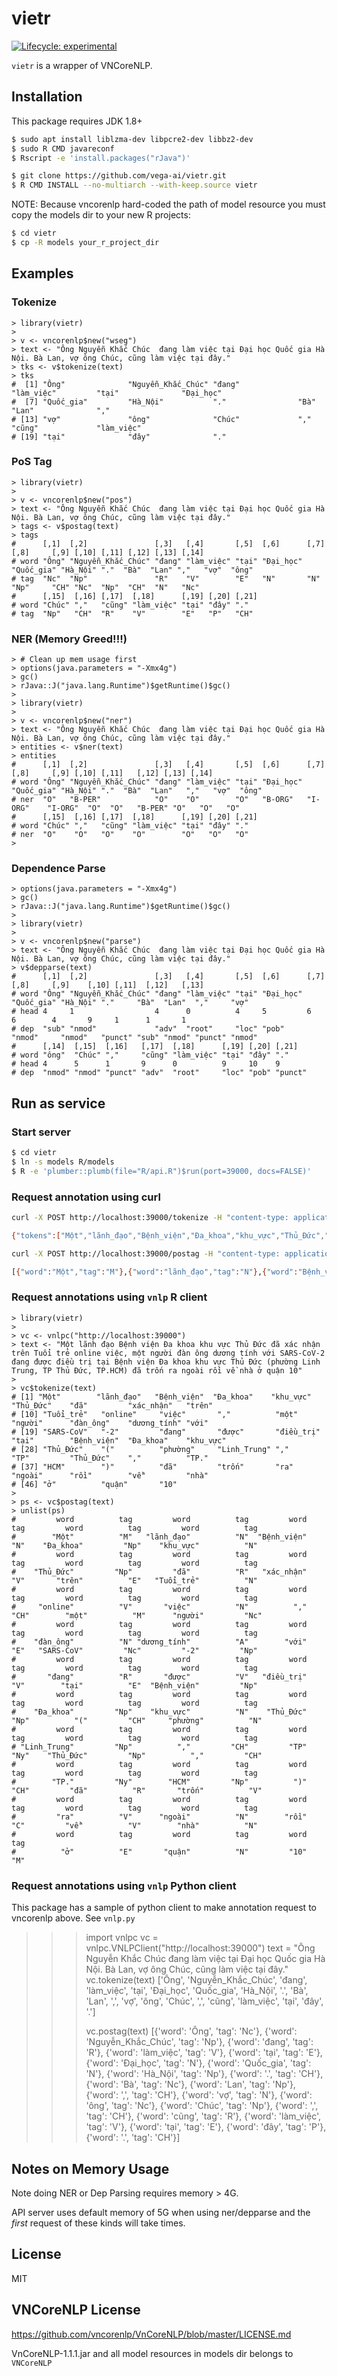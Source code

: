 
# vietr

<!-- badges: start -->
[![Lifecycle: experimental](https://img.shields.io/badge/lifecycle-experimental-orange.svg)](https://lifecycle.r-lib.org/articles/stages.html#experimental)
<!-- badges: end -->

`vietr` is a wrapper of VNCoreNLP.

## Installation

This package requires JDK 1.8+

```bash
$ sudo apt install liblzma-dev libpcre2-dev libbz2-dev
$ sudo R CMD javareconf
$ Rscript -e 'install.packages("rJava")'
```

```bash
$ git clone https://github.com/vega-ai/vietr.git 
$ R CMD INSTALL --no-multiarch --with-keep.source vietr
```

NOTE: Because vncorenlp hard-coded the path of model resource you must copy the
models dir to your new R projects:

```bash
$ cd vietr 
$ cp -R models your_r_project_dir 
```

## Examples

### Tokenize 

```{r}
> library(vietr)
>
> v <- vncorenlp$new("wseg")
> text <- "Ông Nguyễn Khắc Chúc  đang làm việc tại Đại học Quốc gia Hà Nội. Bà Lan, vợ ông Chúc, cũng làm việc tại đây."
> tks <- v$tokenize(text)
> tks
#  [1] "Ông"              "Nguyễn_Khắc_Chúc" "đang"             "làm_việc"         "tại"              "Đại_học"         
#  [7] "Quốc_gia"         "Hà_Nội"           "."                "Bà"               "Lan"              ","               
# [13] "vợ"               "ông"              "Chúc"             ","                "cũng"             "làm_việc"        
# [19] "tại"              "đây"              "."           
```

### PoS Tag

```{r}
> library(vietr)
>
> v <- vncorenlp$new("pos")
> text <- "Ông Nguyễn Khắc Chúc  đang làm việc tại Đại học Quốc gia Hà Nội. Bà Lan, vợ ông Chúc, cũng làm việc tại đây."
> tags <- v$postag(text)
> tags
#      [,1]  [,2]               [,3]   [,4]       [,5]  [,6]      [,7]       [,8]     [,9] [,10] [,11] [,12] [,13] [,14]
# word "Ông" "Nguyễn_Khắc_Chúc" "đang" "làm_việc" "tại" "Đại_học" "Quốc_gia" "Hà_Nội" "."  "Bà"  "Lan" ","   "vợ"  "ông"
# tag  "Nc"  "Np"               "R"    "V"        "E"   "N"       "N"        "Np"     "CH" "Nc"  "Np"  "CH"  "N"   "Nc" 
#      [,15]  [,16] [,17]  [,18]      [,19] [,20] [,21]
# word "Chúc" ","   "cũng" "làm_việc" "tại" "đây" "."  
# tag  "Np"   "CH"  "R"    "V"        "E"   "P"   "CH" 
```

### NER (Memory Greed!!!)

```{r} 
> # Clean up mem usage first
> options(java.parameters = "-Xmx4g")
> gc()
> rJava::J("java.lang.Runtime")$getRuntime()$gc()
>
> library(vietr)
>
> v <- vncorenlp$new("ner")
> text <- "Ông Nguyễn Khắc Chúc  đang làm việc tại Đại học Quốc gia Hà Nội. Bà Lan, vợ ông Chúc, cũng làm việc tại đây."
> entities <- v$ner(text)
> entities
#      [,1]  [,2]               [,3]   [,4]       [,5]  [,6]      [,7]       [,8]     [,9] [,10] [,11]   [,12] [,13] [,14]
# word "Ông" "Nguyễn_Khắc_Chúc" "đang" "làm_việc" "tại" "Đại_học" "Quốc_gia" "Hà_Nội" "."  "Bà"  "Lan"   ","   "vợ"  "ông"
# ner  "O"   "B-PER"            "O"    "O"        "O"   "B-ORG"   "I-ORG"    "I-ORG"  "O"  "O"   "B-PER" "O"   "O"   "O"  
#      [,15]  [,16] [,17]  [,18]      [,19] [,20] [,21]
# word "Chúc" ","   "cũng" "làm_việc" "tại" "đây" "."  
# ner  "O"    "O"   "O"    "O"        "O"   "O"   "O"  
> 
```

### Dependence Parse

```{r}
> options(java.parameters = "-Xmx4g")
> gc()
> rJava::J("java.lang.Runtime")$getRuntime()$gc()
>
> library(vietr)
>
> v <- vncorenlp$new("parse")
> text <- "Ông Nguyễn Khắc Chúc  đang làm việc tại Đại học Quốc gia Hà Nội. Bà Lan, vợ ông Chúc, cũng làm việc tại đây."
> v$depparse(text)
#      [,1]  [,2]               [,3]   [,4]       [,5]  [,6]      [,7]       [,8]     [,9]    [,10] [,11]  [,12]   [,13] 
# word "Ông" "Nguyễn_Khắc_Chúc" "đang" "làm_việc" "tại" "Đại_học" "Quốc_gia" "Hà_Nội" "."     "Bà"  "Lan"  ","     "vợ"  
# head 4     1                  4      0          4     5         6          6        4       9     1      1       1     
# dep  "sub" "nmod"             "adv"  "root"     "loc" "pob"     "nmod"     "nmod"   "punct" "sub" "nmod" "punct" "nmod"
#      [,14]  [,15]  [,16]   [,17]  [,18]      [,19] [,20] [,21]  
# word "ông"  "Chúc" ","     "cũng" "làm_việc" "tại" "đây" "."    
# head 4      5      1       9      0          9     10    9      
# dep  "nmod" "nmod" "punct" "adv"  "root"     "loc" "pob" "punct"
```

## Run as service 

### Start server
```bash
$ cd vietr
$ ln -s models R/models
$ R -e 'plumber::plumb(file="R/api.R")$run(port=39000, docs=FALSE)'
```

### Request annotation using curl 

```bash
curl -X POST http://localhost:39000/tokenize -H "content-type: application/json" --data "{\"text\": \"Một lãnh đạo Bệnh viện Đa khoa khu vực Thủ Đức đã xác nhận trên Tuổi trẻ online việc, một người đàn ông dương tính với SARS-CoV-2 đang được điều trị tại Bệnh viện Đa khoa khu vực Thủ Đức (phường Linh Trung, TP Thủ Đức, TP.HCM) đã trốn ra ngoài rồi về nhà ở quận 10\"}" 

{"tokens":["Một","lãnh_đạo","Bệnh_viện","Đa_khoa","khu_vực","Thủ_Đức","đã","xác_nhận","trên","Tuổi_trẻ","online","việc",",","một","người","đàn_ông","dương_tính","với","SARS-CoV","-2","đang","được","điều_trị","tại","Bệnh_viện","Đa_khoa","khu_vực","Thủ_Đức","(","phường","Linh_Trung",",","TP","Thủ_Đức",",","TP.","HCM",")","đã","trốn","ra","ngoài","rồi","về","nhà","ở","quận","10"]}
```

```bash
curl -X POST http://localhost:39000/postag -H "content-type: application/json" --data "{\"text\": \"Một lãnh đạo Bệnh viện Đa khoa khu vực Thủ Đức đã xác nhận trên Tuổi trẻ online việc, một người đàn ông dương tính với SARS-CoV-2 đang được điều trị tại Bệnh viện Đa khoa khu vực Thủ Đức (phường Linh Trung, TP Thủ Đức, TP.HCM) đã trốn ra ngoài rồi về nhà ở quận 10\"}" 

[{"word":"Một","tag":"M"},{"word":"lãnh_đạo","tag":"N"},{"word":"Bệnh_viện","tag":"N"},{"word":"Đa_khoa","tag":"Np"},{"word":"khu_vực","tag":"N"},{"word":"Thủ_Đức","tag":"Np"},{"word":"đã","tag":"R"},{"word":"xác_nhận","tag":"V"},{"word":"trên","tag":"E"},{"word":"Tuổi_trẻ","tag":"N"},{"word":"online","tag":"V"},{"word":"việc","tag":"N"},{"word":",","tag":"CH"},{"word":"một","tag":"M"},{"word":"người","tag":"Nc"},{"word":"đàn_ông","tag":"N"},{"word":"dương_tính","tag":"A"},{"word":"với","tag":"E"},{"word":"SARS-CoV","tag":"Nc"},{"word":"-2","tag":"Np"},{"word":"đang","tag":"R"},{"word":"được","tag":"V"},{"word":"điều_trị","tag":"V"},{"word":"tại","tag":"E"},{"word":"Bệnh_viện","tag":"Np"},{"word":"Đa_khoa","tag":"Np"},{"word":"khu_vực","tag":"N"},{"word":"Thủ_Đức","tag":"Np"},{"word":"(","tag":"CH"},{"word":"phường","tag":"N"},{"word":"Linh_Trung","tag":"Np"},{"word":",","tag":"CH"},{"word":"TP","tag":"Ny"},{"word":"Thủ_Đức","tag":"Np"},{"word":",","tag":"CH"},{"word":"TP.","tag":"Ny"},{"word":"HCM","tag":"Np"},{"word":")","tag":"CH"},{"word":"đã","tag":"R"},{"word":"trốn","tag":"V"},{"word":"ra","tag":"V"},{"word":"ngoài","tag":"N"},{"word":"rồi","tag":"C"},{"word":"về","tag":"V"},{"word":"nhà","tag":"N"},{"word":"ở","tag":"E"},{"word":"quận","tag":"N"},{"word":"10","tag":"M"}]
```

### Request annotations using `vnlp` R client 

```{r}
> library(vietr)
>
> vc <- vnlpc("http://localhost:39000")
> text <- "Một lãnh đạo Bệnh viện Đa khoa khu vực Thủ Đức đã xác nhận trên Tuổi trẻ online việc, một người đàn ông dương tính với SARS-CoV-2 đang được điều trị tại Bệnh viện Đa khoa khu vực Thủ Đức (phường Linh Trung, TP Thủ Đức, TP.HCM) đã trốn ra ngoài rồi về nhà ở quận 10"
>
> vc$tokenize(text)
# [1] "Một"        "lãnh_đạo"   "Bệnh_viện"  "Đa_khoa"    "khu_vực"    "Thủ_Đức"    "đã"         "xác_nhận"   "trên"      
# [10] "Tuổi_trẻ"   "online"     "việc"       ","          "một"        "người"      "đàn_ông"    "dương_tính" "với"       
# [19] "SARS-CoV"   "-2"         "đang"       "được"       "điều_trị"   "tại"        "Bệnh_viện"  "Đa_khoa"    "khu_vực"   
# [28] "Thủ_Đức"    "("          "phường"     "Linh_Trung" ","          "TP"         "Thủ_Đức"    ","          "TP."       
# [37] "HCM"        ")"          "đã"         "trốn"       "ra"         "ngoài"      "rồi"        "về"         "nhà"       
# [46] "ở"          "quận"       "10"   
>
> ps <- vc$postag(text)
> unlist(ps)
#         word          tag         word          tag         word          tag         word          tag         word          tag 
#        "Một"          "M"   "lãnh_đạo"          "N"  "Bệnh_viện"          "N"    "Đa_khoa"         "Np"    "khu_vực"          "N" 
#         word          tag         word          tag         word          tag         word          tag         word          tag 
#    "Thủ_Đức"         "Np"         "đã"          "R"   "xác_nhận"          "V"       "trên"          "E"   "Tuổi_trẻ"          "N" 
#         word          tag         word          tag         word          tag         word          tag         word          tag 
#     "online"          "V"       "việc"          "N"          ","         "CH"        "một"          "M"      "người"         "Nc" 
#         word          tag         word          tag         word          tag         word          tag         word          tag 
#    "đàn_ông"          "N" "dương_tính"          "A"        "với"          "E"   "SARS-CoV"         "Nc"         "-2"         "Np" 
#         word          tag         word          tag         word          tag         word          tag         word          tag 
#       "đang"          "R"       "được"          "V"   "điều_trị"          "V"        "tại"          "E"  "Bệnh_viện"         "Np" 
#         word          tag         word          tag         word          tag         word          tag         word          tag 
#    "Đa_khoa"         "Np"    "khu_vực"          "N"    "Thủ_Đức"         "Np"          "("         "CH"     "phường"          "N" 
#         word          tag         word          tag         word          tag         word          tag         word          tag 
# "Linh_Trung"         "Np"          ","         "CH"         "TP"         "Ny"    "Thủ_Đức"         "Np"          ","         "CH" 
#         word          tag         word          tag         word          tag         word          tag         word          tag 
#        "TP."         "Ny"        "HCM"         "Np"          ")"         "CH"         "đã"          "R"       "trốn"          "V" 
#         word          tag         word          tag         word          tag         word          tag         word          tag 
#         "ra"          "V"      "ngoài"          "N"        "rồi"          "C"         "về"          "V"        "nhà"          "N" 
#         word          tag         word          tag         word          tag 
#          "ở"          "E"       "quận"          "N"         "10"          "M" 
```

### Request annotations using `vnlp` Python client

This package has a sample of python client to make annotation request to vncorenlp above. See `vnlp.py`

>>> import vnlpc
>>> vc = vnlpc.VNLPClient("http://localhost:39000")
>>> text = "Ông Nguyễn Khắc Chúc  đang làm việc tại Đại học Quốc gia Hà Nội. Bà Lan, vợ ông Chúc, cũng làm việc tại đây."
>>> vc.tokenize(text)
['Ông', 'Nguyễn_Khắc_Chúc', 'đang', 'làm_việc', 'tại', 'Đại_học', 'Quốc_gia', 'Hà_Nội', '.', 'Bà', 'Lan', ',', 'vợ', 'ông', 'Chúc', ',', 'cũng', 'làm_việc', 'tại', 'đây', '.']
>>> 
>>> vc.postag(text)
[{'word': 'Ông', 'tag': 'Nc'}, {'word': 'Nguyễn_Khắc_Chúc', 'tag': 'Np'}, {'word': 'đang', 'tag': 'R'}, {'word': 'làm_việc', 'tag': 'V'}, {'word': 'tại', 'tag': 'E'}, {'word': 'Đại_học', 'tag': 'N'}, {'word': 'Quốc_gia', 'tag': 'N'}, {'word': 'Hà_Nội', 'tag': 'Np'}, {'word': '.', 'tag': 'CH'}, {'word': 'Bà', 'tag': 'Nc'}, {'word': 'Lan', 'tag': 'Np'}, {'word': ',', 'tag': 'CH'}, {'word': 'vợ', 'tag': 'N'}, {'word': 'ông', 'tag': 'Nc'}, {'word': 'Chúc', 'tag': 'Np'}, {'word': ',', 'tag': 'CH'}, {'word': 'cũng', 'tag': 'R'}, {'word': 'làm_việc', 'tag': 'V'}, {'word': 'tại', 'tag': 'E'}, {'word': 'đây', 'tag': 'P'}, {'word': '.', 'tag': 'CH'}]
>>> 

## Notes on Memory Usage

Note doing NER or Dep Parsing requires memory > 4G.

API server uses default memory of 5G when using ner/depparse and the _first_ request of these kinds will take times.

## License 

MIT

## VNCoreNLP License

https://github.com/vncorenlp/VnCoreNLP/blob/master/LICENSE.md 

VnCoreNLP-1.1.1.jar and all model resources in models dir belongs to `VNCoreNLP`

